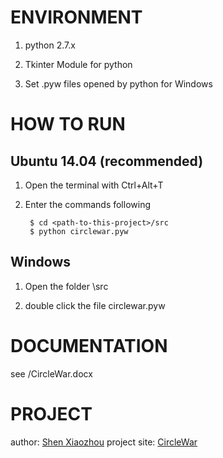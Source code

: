 # ENVIRONMENT

1. python 2.7.x

2. Tkinter Module for python

3. Set .pyw files opened by python for Windows

# HOW TO RUN

## Ubuntu 14.04 (recommended)

1. Open the terminal with Ctrl+Alt+T

2. Enter the commands following

        $ cd <path-to-this-project>/src
        $ python circlewar.pyw

## Windows

1. Open the folder <path-to-this-project>\src

2. double click the file circlewar.pyw

# DOCUMENTATION

see <path-to-this-project>/CircleWar.docx

# PROJECT

author: [Shen Xiaozhou](shenxiaozhouxjzx@163.com "email")
project site: [CircleWar](https://coding.net/u/CodeT/p/CircleWar/git "coding.net")


